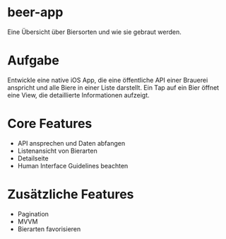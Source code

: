 # beer-app
Eine Übersicht über Biersorten und wie sie gebraut werden.

# Aufgabe
Entwickle eine native iOS App, die eine öffentliche API einer Brauerei anspricht und alle Biere in einer Liste darstellt. Ein Tap auf ein Bier öffnet eine View, die detaillierte Informationen aufzeigt.

# Core Features
- API ansprechen und Daten abfangen
- Listenansicht von Bierarten
- Detailseite
- Human Interface Guidelines beachten

# Zusätzliche Features
- Pagination
- MVVM
- Bierarten favorisieren
